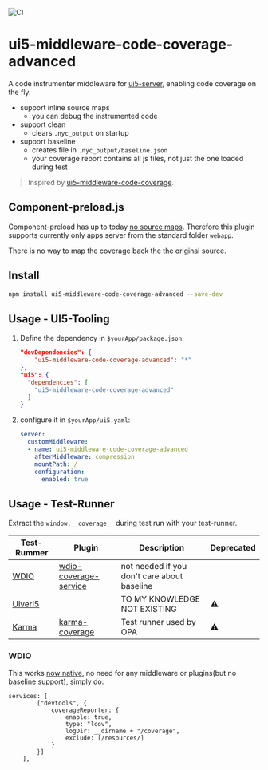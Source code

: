 ![CI](https://github.com/bkrrrr/ui5-middleware-code-coverage-advanced/actions/workflows/CI.yml/badge.svg)
# ui5-middleware-code-coverage-advanced
A code instrumenter middleware for [ui5-server](https://github.com/SAP/ui5-server), enabling code coverage on the fly.

- support inline source maps
    - you can debug the instrumented code
- support clean 
    - clears ```.nyc_output``` on startup
- support baseline
   - creates file in ```.nyc_output/baseline.json```
   - your coverage report contains all js files, not just the one loaded during test

>Inspired by [ui5-middleware-code-coverage](https://www.npmjs.com/package/ui5-middleware-code-coverage).
## Component-preload.js
Component-preload has up to today [no source maps](https://github.com/SAP/ui5-builder/pull/695#pullrequestreview-889727544). Therefore this plugin supports currently only apps server from the standard folder ```webapp```.

There is no way to map the coverage back the the original source.

## Install

```bash
npm install ui5-middleware-code-coverage-advanced --save-dev
```

## Usage - UI5-Tooling

1. Define the dependency in `$yourApp/package.json`:

    ```json
    "devDependencies": {
        "ui5-middleware-code-coverage-advanced": "*"
    },
    "ui5": {
      "dependencies": [
        "ui5-middleware-code-coverage-advanced"
      ]
    }
    ```

2. configure it in `$yourApp/ui5.yaml`:

    ```yaml
    server:
      customMiddleware:
      - name: ui5-middleware-code-coverage-advanced
        afterMiddleware: compression
        mountPath: /
        configuration:
          enabled: true
    ```
## Usage - Test-Runner
Extract the `window.__coverage__` during test run with your test-runner.


| Test-Rummer | Plugin | Description | Deprecated |
| --- | --- | --- | --- |
| [WDIO](https://webdriver.io/) | [wdio-coverage-service](https://www.npmjs.com/package/wdio-coverage-service) | not needed if you don't care about baseline |  |
| [Uiveri5](https://github.com/SAP/ui5-uiveri5) |   | TO MY KNOWLEDGE NOT EXISTING | :warning: |
| [Karma](https://github.com/SAP/ui5-uiveri5) |  [karma-coverage](https://github.com/karma-runner/karma-coverage/blob/master/docs/configuration.md) |Test runner used by OPA | :warning: |

### WDIO
This works [now native](https://webdriver.io/docs/devtools-service#capture-code-coverage), no need for any middleware or plugins(but no baseline support), simply do:
```
services: [
		["devtools", {
			coverageReporter: {
				enable: true,
				type: "lcov",
				logDir: __dirname + "/coverage",
				exclude: [/resources/]
			}
		}]
	],
```
